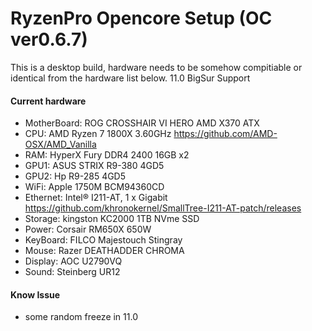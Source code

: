 # RyzenPro Opencore Setup (OC ver0.6.7)

This is a desktop build, hardware needs to be somehow compitiable or identical from the hardware list below.
11.0 BigSur Support

#### Current hardware
* MotherBoard: ROG CROSSHAIR VI HERO AMD X370 ATX
* CPU: AMD Ryzen 7 1800X 3.60GHz
 https://github.com/AMD-OSX/AMD_Vanilla
* RAM: HyperX Fury DDR4 2400 16GB x2
* GPU1: ASUS STRIX R9-380 4GD5
* GPU2: Hp R9-285 4GD5
* WiFi: Apple 1750M BCM94360CD
* Ethernet: Intel® I211-AT, 1 x Gigabit
 https://github.com/khronokernel/SmallTree-I211-AT-patch/releases
* Storage: kingston KC2000 1TB NVme SSD
* Power: Corsair RM650X 650W
* KeyBoard: FILCO Majestouch Stingray
* Mouse: Razer DEATHADDER CHROMA
* Display: AOC U2790VQ
* Sound: Steinberg UR12

#### Know Issue
* some random freeze in 11.0
